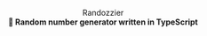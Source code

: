 <p align="center">
  Randozzier
  <br>
  <strong>🎲 Random number generator written in TypeScript</strong>
</p>
